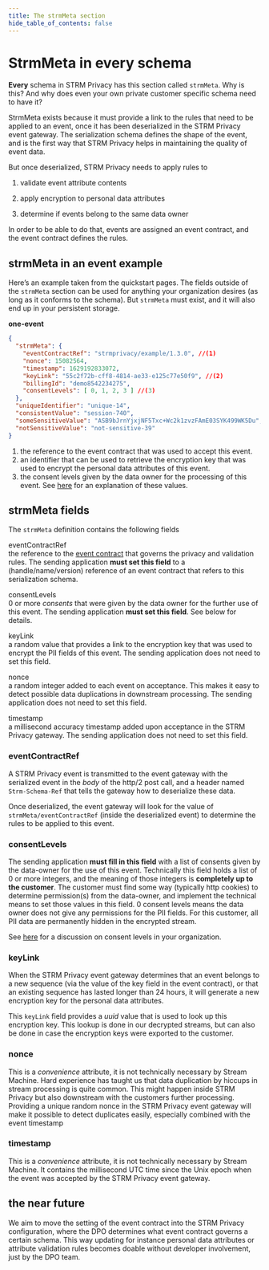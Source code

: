 ```yaml
---
title: The strmMeta section
hide_table_of_contents: false
---
```


# StrmMeta in every schema

**Every** schema in STRM Privacy has this section called `strmMeta`. Why
is this? And why does even your own private customer specific schema
need to have it?

StrmMeta exists because it must provide a link to the rules that need to
be applied to an event, once it has been deserialized in the STRM
Privacy event gateway. The serialization schema defines the shape of the
event, and is the first way that STRM Privacy helps in maintaining the
quality of event data.

But once deserialized, STRM Privacy needs to apply rules to

1.  validate event attribute contents

2.  apply encryption to personal data attributes

3.  determine if events belong to the same data owner

In order to be able to do that, events are assigned an event contract,
and the event contract defines the rules.

## strmMeta in an event example

Here’s an example taken from the quickstart pages. The fields outside of
the `strmMeta` section can be used for anything your organization
desires (as long as it conforms to the schema). But `strmMeta` must
exist, and it will also end up in your persistent storage.

**one-event**

```json
{
  "strmMeta": {
    "eventContractRef": "strmprivacy/example/1.3.0", //(1)
    "nonce": 15082564,
    "timestamp": 1629192833072,
    "keyLink": "55c2f72b-cff8-4814-ae33-e125c77e50f9", //(2)
    "billingId": "demo8542234275",
    "consentLevels": [ 0, 1, 2, 3 ] //(3)
  },
  "uniqueIdentifier": "unique-14",
  "consistentValue": "session-740",
  "someSensitiveValue": "ASB9bJrnYjxjNF5Txc+Wc2k1zvzFAmE03SYK499WK5Du",
  "notSensitiveValue": "not-sensitive-39"
}
```

1. the reference to the event contract that was used to accept this
    event.
2. an identifier that can be used to retrieve the encryption key that
    was used to encrypt the personal data attributes of this event.
3. the consent levels given by the data owner for the processing of
    this event. See [here](/overview/organization.md#consent-levels) for
    an explanation of these values.

## strmMeta fields

The `strmMeta` definition contains the following fields

eventContractRef  
the reference to the [event contract](schemas-and-contracts.md) that
governs the privacy and validation rules. The sending application **must
set this field** to a (handle/name/version) reference of an event
contract that refers to this serialization schema. 

consentLevels  
0 or more *consents* that were given by the data owner for the further
use of this event. The sending application **must set this field**. See
below for details.

keyLink  
a random value that provides a link to the encryption key that was used
to encrypt the PII fields of this event. The sending application does
not need to set this field.

nonce  
a random integer added to each event on acceptance. This makes it easy
to detect possible data duplications in downstream processing. The
sending application does not need to set this field.

timestamp  
a millisecond accuracy timestamp added upon acceptance in the STRM
Privacy gateway. The sending application does not need to set this
field.

### eventContractRef

A STRM Privacy event is transmitted to the event gateway with the
serialized event in the *body* of the http/2 post call, and a header
named `Strm-Schema-Ref` that tells the gateway how to deserialize these
data.

Once deserialized, the event gateway will look for the value of
`strmMeta/eventContractRef` (inside the deserialized event) to determine
the rules to be applied to this event. 

### consentLevels

The sending application **must fill in this field** with a list of
consents given by the data-owner for the use of this event. Technically
this field holds a list of 0 or more integers, and the meaning of those
integers is **completely up to the customer**. The customer must find
some way (typically http cookies) to determine permission(s) from the
data-owner, and implement the technical means to set those values in
this field. 0 consent levels means the data owner does not give any
permissions for the PII fields. For this customer, all PII data are
permanently hidden in the encrypted stream.

See [here](/overview/organization.md#consent-levels) for a discussion on
consent levels in your organization.

### keyLink

When the STRM Privacy event gateway determines that an event belongs to
a new sequence (via the value of the key field in the event contract),
or that an existing sequence has lasted longer than 24 hours, it will
generate a new encryption key for the personal data attributes.

This `keyLink` field provides a *uuid* value that is used to look up
this encryption key. This lookup is done in our decrypted streams, but
can also be done in case the encryption keys were exported to the
customer.

### nonce

This is a *convenience* attribute, it is not technically necessary by
Stream Machine. Hard experience has taught us that data duplication by
hiccups in stream processing is quite common. This might happen inside
STRM Privacy but also downstream with the customers further processing.
Providing a unique random nonce in the STRM Privacy event gateway will
make it possible to detect duplicates easily, especially combined with
the event timestamp

### timestamp

This is a *convenience* attribute, it is not technically necessary by
Stream Machine. It contains the millisecond UTC time since the Unix
epoch when the event was accepted by the STRM Privacy event gateway.

## the near future

We aim to move the setting of the event contract into the STRM Privacy
configuration, where the DPO determines what event contract governs a
certain schema. This way updating for instance personal data attributes
or attribute validation rules becomes doable without developer
involvement, just by the DPO team.
